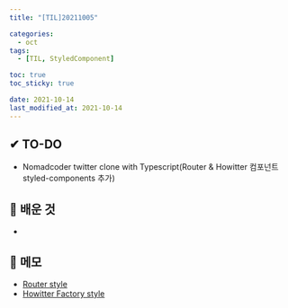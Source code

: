 ```yaml
---
title: "[TIL]20211005"

categories:
  - oct
tags:
  - [TIL, StyledComponent]

toc: true
toc_sticky: true

date: 2021-10-14
last_modified_at: 2021-10-14
---
```


## ✔ TO-DO

- Nomadcoder twitter clone with Typescript(Router & Howitter 컴포넌트 styled-components 추가)

## 💾 배운 것

-

## 📝 메모

- [Router style](https://github.com/lhk3337/howitter/commit/171d903fc9d9d8e46a0d2a2775f950dfaa661447)
- [Howitter Factory style](https://github.com/lhk3337/howitter/commit/e0f1398f2aaabce6d531bd2fbf514e01698d0010)
